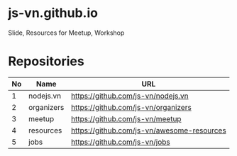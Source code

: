 # js-vn.github.io
Slide, Resources for Meetup, Workshop

# Repositories

| No | Name | URL
| --- | --- | ---
| 1 | nodejs.vn | https://github.com/js-vn/nodejs.vn
| 2 | organizers | https://github.com/js-vn/organizers
| 3 | meetup | https://github.com/js-vn/meetup
| 4 | resources | https://github.com/js-vn/awesome-resources
| 5 | jobs | https://github.com/js-vn/jobs
